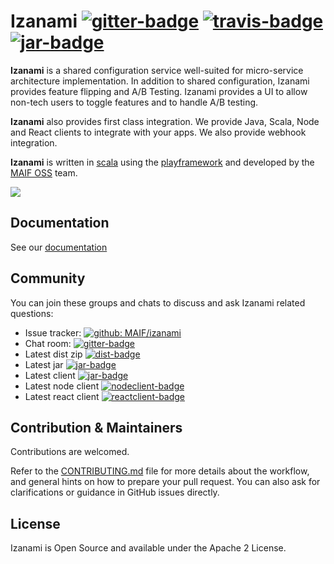 # Izanami [![gitter-badge][]][gitter] [![travis-badge][]][travis] [![jar-badge][]][jar]

[travis]:               https://travis-ci.org/MAIF/izanami
[travis-badge]:         https://travis-ci.org/MAIF/izanami.svg?branch=master
[gitter]:               https://gitter.im/MAIF/izanami
[gitter-badge]:         https://badges.gitter.im/MAIF/izanami.svg
[dist]:                 https://bintray.com/maif/binaries/izanami-dist/_latestVersion
[dist-badge]:           https://api.bintray.com/packages/maif/binaries/izanami-dist/images/download.svg
[jar]:                  https://bintray.com/maif/binaries/izanami.jar/_latestVersion
[jar-badge]:            https://api.bintray.com/packages/maif/binaries/izanami.jar/images/download.svg
[client]:               https://bintray.com/maif/maven/izanami-client/_latestVersion
[client-badge]:         https://api.bintray.com/packages/maif/maven/izanami-client/images/download.svg
[nodeclient]:           https://bintray.com/maif/npm/izanami-client/_latestVersion
[nodeclient-badge]:     https://api.bintray.com/packages/maif/npm/izanami-client/images/download.svg
[reactclient]:          https://bintray.com/maif/npm/react-izanami/_latestVersion
[reactclient-badge]:    https://api.bintray.com/packages/maif/npm/react-izanami/images/download.svg


**Izanami** is a shared configuration service well-suited for micro-service architecture implementation. In addition to shared configuration, Izanami provides feature flipping and A/B Testing. Izanami provides a UI to allow non-tech users to toggle features and to handle A/B testing.

**Izanami** also provides first class integration. We provide Java, Scala, Node and React clients to integrate with your apps. We also provide webhook integration.

**Izanami** is written in [scala](https://www.scala-lang.org/) using the [playframework](https://www.playframework.com/) and developed by the <a href="https://maif.github.io" target="_blank">MAIF OSS</a> team. 

<img src="https://github.com/MAIF/izanami/raw/master/izanami-documentation/src/main/paradox/img/izanami.png"></img>


## Documentation 

See our [documentation](https://maif.github.io/izanami)

## Community

You can join these groups and chats to discuss and ask Izanami related questions:

- Issue tracker: [![github: MAIF/izanami](https://img.shields.io/github/issues/MAIF/izanami.svg)](https://github.com/MAIF/izanami/issues)
- Chat room: [![gitter-badge][]][gitter]
- Latest dist zip [![dist-badge][]][dist]  
- Latest jar [![jar-badge][]][jar] 
- Latest client [![jar-badge][]][jar] 
- Latest node client [![nodeclient-badge][]][nodeclient] 
- Latest react client [![reactclient-badge][]][reactclient] 

## Contribution & Maintainers 

Contributions are welcomed. 

Refer to the [CONTRIBUTING.md](https://github.com/MAIF/otoroshi/blob/master/.github/CONTRIBUTING.md) file for more details about the workflow,
and general hints on how to prepare your pull request. You can also ask for clarifications or guidance in GitHub issues directly.

## License 

Izanami is Open Source and available under the Apache 2 License.
